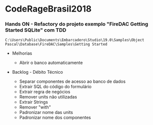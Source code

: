 # CodeRageBrasil2018

### Hands ON - Refactory do projeto exemplo "FireDAC Getting Started SQLite" com TDD


```
C:\Users\Public\Documents\Embarcadero\Studio\19.0\Samples\Object Pascal\Database\FireDAC\Samples\Getting Started
```


* Melhorias
  - Abrir o banco automaticamente

* Backlog - Débito Técnico
  - Separar componentes de acesso ao banco de dados
  - Extrair SQL do código do formulário
  - Extrair regra de negócios
  - Remover units não utilizadas
  - Extrair Strings
  - Remover "with"
  - Padronizar nome das units
  - Padronizar nome dos componentes